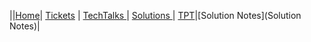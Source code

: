 

||[Home](.)| [Tickets](Tickets) | [TechTalks ](TechTalks)| [Solutions ](Solutions)| [TPT](TPT)|[Solution Notes](Solution Notes)|
